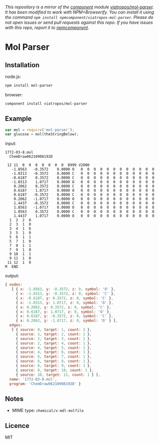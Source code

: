 *This repository is a mirror of the [component](http://component.io) module [viatropos/mol-parser](http://github.com/viatropos/mol-parser). It has been modified to work with NPM+Browserify. You can install it using the command `npm install npmcomponent/viatropos-mol-parser`. Please do not open issues or send pull requests against this repo. If you have issues with this repo, report it to [npmcomponent](https://github.com/airportyh/npmcomponent).*
# Mol Parser

## Installation

node.js:

```bash
npm install mol-parser
```

browser:

```bash
component install viatropos/mol-parser
```

## Example

```js
var mol = require('mol-parser');
var glucose = mol(theStringBelow);
```

input:

```mol
1772-03-8.mol
  ChemDraw06210908192D

 12 11  0  0  0  0  0  0  0  0999 V2000
   -1.8563   -0.3572    0.0000 O   0  0  0  0  0  0  0  0  0  0  0  0
   -1.0313   -0.3572    0.0000 C   0  0  0  0  0  0  0  0  0  0  0  0
   -0.6187    0.3572    0.0000 C   0  0  0  0  0  0  0  0  0  0  0  0
   -1.0313    1.0717    0.0000 O   0  0  0  0  0  0  0  0  0  0  0  0
    0.2062    0.3572    0.0000 C   0  0  0  0  0  0  0  0  0  0  0  0
    0.6187    1.0717    0.0000 O   0  0  0  0  0  0  0  0  0  0  0  0
    0.6187   -0.3572    0.0000 C   0  0  0  0  0  0  0  0  0  0  0  0
    0.2062   -1.0717    0.0000 O   0  0  0  0  0  0  0  0  0  0  0  0
    1.4437   -0.3572    0.0000 C   0  0  0  0  0  0  0  0  0  0  0  0
    1.8563   -1.0717    0.0000 O   0  0  0  0  0  0  0  0  0  0  0  0
    1.8563    0.3572    0.0000 C   0  0  0  0  0  0  0  0  0  0  0  0
    1.4437    1.0717    0.0000 O   0  0  0  0  0  0  0  0  0  0  0  0
  1  2  2  0      
  2  3  1  0      
  3  4  1  6      
  3  5  1  0      
  5  6  1  1      
  5  7  1  0      
  7  8  1  1      
  7  9  1  0      
  9 10  1  1      
  9 11  1  0      
 11 12  1  0      
M  END
```

output:

```js
{ nodes:
   [ { x: -1.8563, y: -0.3572, z: 0, symbol: 'O' },
     { x: -1.0313, y: -0.3572, z: 0, symbol: 'C' },
     { x: -0.6187, y: 0.3572, z: 0, symbol: 'C' },
     { x: -1.0313, y: 1.0717, z: 0, symbol: 'O' },
     { x: 0.2062, y: 0.3572, z: 0, symbol: 'C' },
     { x: 0.6187, y: 1.0717, z: 0, symbol: 'O' },
     { x: 0.6187, y: -0.3572, z: 0, symbol: 'C' },
     { x: 0.2062, y: -1.0717, z: 0, symbol: 'O' } ],
  edges:
   [ { source: 0, target: 1, count: 2 },
     { source: 1, target: 2, count: 1 },
     { source: 2, target: 3, count: 1 },
     { source: 2, target: 4, count: 1 },
     { source: 4, target: 5, count: 1 },
     { source: 4, target: 6, count: 1 },
     { source: 6, target: 7, count: 1 },
     { source: 6, target: 8, count: 1 },
     { source: 8, target: 9, count: 1 },
     { source: 8, target: 10, count: 1 },
     { source: 10, target: 11, count: 1 } ],
  name: '1772-03-8.mol',
  program: 'ChemDraw06210908192D' }
```

## Notes

- MIME type: `chemical/x-mdl-molfile`

## Licence

MIT